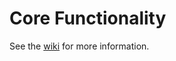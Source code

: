 Core Functionality
==================

See the [wiki](https://github.com/redblueconcepts/core-functionality/wiki) for more information.

